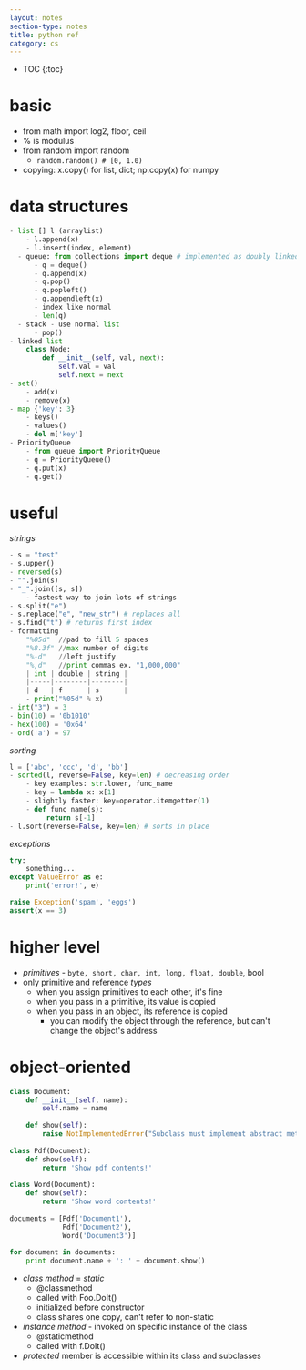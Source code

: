 ```yaml
---
layout: notes
section-type: notes
title: python ref
category: cs
---
```


* TOC
{:toc}
# basic

- from math import log2, floor, ceil
- % is modulus
- from random import random
  - `random.random() # [0, 1.0)`
- copying: x.copy() for list, dict; np.copy(x) for numpy

# data structures

```Python
- list [] l (arraylist)
	- l.append(x)
    - l.insert(index, element)
  - queue: from collections import deque # implemented as doubly linked list
      - q = deque()
      - q.append(x)
      - q.pop()
      - q.popleft()
      - q.appendleft(x)
      - index like normal
      - len(q)
  - stack - use normal list
      - pop()
- linked list
	class Node:
		def __init__(self, val, next):
			self.val = val
			self.next = next
- set()
	- add(x)
    - remove(x)
- map {'key': 3}
	- keys()
	- values()
    - del m['key']
- PriorityQueue
	- from queue import PriorityQueue
	- q = PriorityQueue()
    - q.put(x)
    - q.get()
```
# useful

*strings*

```python
- s = "test"
- s.upper()
- reversed(s)
- "".join(s)
- "_".join([s, s])
  	- fastest way to join lots of strings
- s.split("e")
- s.replace("e", "new_str") # replaces all
- s.find("t") # returns first index
- formatting
	"%05d"	//pad to fill 5 spaces
	"%8.3f" //max number of digits
	"%-d"	//left justify
	"%,d" 	//print commas ex. "1,000,000"
	| int | double | string |
	|-----|--------|--------|
	| d   | f      | s      |
	- print("%05d" % x)
- int("3") = 3
- bin(10) = '0b1010'
- hex(100) = '0x64'
- ord('a') = 97
```

*sorting*

```python
l = ['abc', 'ccc', 'd', 'bb']
- sorted(l, reverse=False, key=len) # decreasing order
	- key examples: str.lower, func_name
    - key = lambda x: x[1]
    - slightly faster: key=operator.itemgetter(1)
    - def func_name(s):
     	 return s[-1]
- l.sort(reverse=False, key=len) # sorts in place
```

*exceptions*
```python
try:
    something...
except ValueError as e:
    print('error!', e)

raise Exception('spam', 'eggs')
assert(x == 3)
```

# higher level

- *primitives* - `byte, short, char, int, long, float, double`, bool
- only primitive and reference *types*
  - when you assign primitives to each other, it's fine
  - when you pass in a primitive, its value is copied
  - when you pass in an object, its reference is copied
    - you can modify the object through the reference, but can't change the object's address

# object-oriented

```python
class Document:
    def __init__(self, name):    
        self.name = name
 
    def show(self):             
        raise NotImplementedError("Subclass must implement abstract method")
 
class Pdf(Document):
    def show(self):
        return 'Show pdf contents!'
 
class Word(Document):
    def show(self):
        return 'Show word contents!'
 
documents = [Pdf('Document1'),
             Pdf('Document2'),
             Word('Document3')]
 
for document in documents:
    print document.name + ': ' + document.show()
```

- *class method* = *static*
  - @classmethod
  - called with Foo.DoIt()
  - initialized before constructor
  - class shares one copy, can't refer to non-static
- *instance method* - invoked on specific instance of the class
  - @staticmethod
  - called with f.DoIt()
- *protected* member is accessible within its class and subclasses